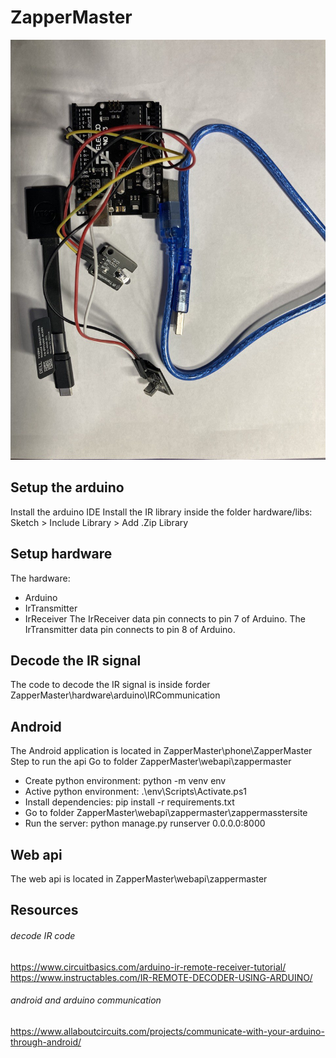 # ZapperMaster

![screenshot](https://github.com/barrydoan/ZapperMaster/blob/master/hardware.jpg?raw=true)
## Setup the arduino
Install the arduino IDE
Install the IR library inside the folder hardware/libs:
Sketch > Include Library > Add .Zip Library
## Setup hardware
The hardware:
- Arduino
- IrTransmitter
- IrReceiver
The IrReceiver data pin connects to pin 7 of Arduino.
The IrTransmitter data pin connects to pin 8 of Arduino.

## Decode the IR signal
The code to decode the IR signal is inside forder ZapperMaster\hardware\arduino\IRCommunication

## Android
The Android application is located in ZapperMaster\phone\ZapperMaster
Step to run the api
Go to folder ZapperMaster\webapi\zappermaster
- Create python environment: python -m venv env
- Active python environment: .\env\Scripts\Activate.ps1
- Install dependencies: pip install -r requirements.txt
- Go to folder ZapperMaster\webapi\zappermaster\zappermasstersite
- Run the server: python manage.py runserver 0.0.0.0:8000

## Web api
The web api is located in ZapperMaster\webapi\zappermaster

## Resources
###### decode IR code
https://www.circuitbasics.com/arduino-ir-remote-receiver-tutorial/
https://www.instructables.com/IR-REMOTE-DECODER-USING-ARDUINO/
###### android and arduino communication
https://www.allaboutcircuits.com/projects/communicate-with-your-arduino-through-android/
